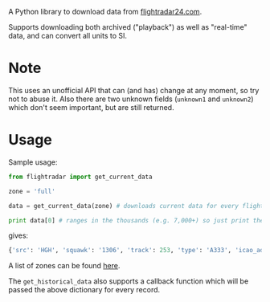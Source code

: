 A Python library to download data from [flightradar24.com](http://www.flightradar24.com/).

Supports downloading both archived ("playback") as well as "real-time" data, and can convert
all units to SI.

# Note

This uses an unofficial API that can (and has) change at any moment, so try not to abuse it.
Also there are two unknown fields (`unknown1` and `unknown2`) which don't seem important, but
are still returned.

# Usage

Sample usage:

```python
from flightradar import get_current_data

zone = 'full'

data = get_current_data(zone) # downloads current data for every flight in the world!

print data[0] # ranges in the thousands (e.g. 7,000+) so just print the first flight
```

gives:

```python
{'src': 'HGH', 'squawk': '1306', 'track': 253, 'type': 'A333', 'icao_addr': '78012D', 'reg_num': 'B-HLJ', 'long': 115.46, 'unknown2': 0, 'dest': 'HKG', 'radar': 'T-VHHH21', 'unknown1': 0, 'callsign': 'HDA623', 'time': datetime.datetime(2014, 6, 15, 20, 35, 23), 'flight_num': 'KA623', 'lat': 22.62, 'alt': 8092.4400000000005, 'time_epoch': 1402882523, 'speed': 240.759999792, 'id': '395791a', 'vert_speed': -12.354560000000001}
```

A list of zones can be found [here](http://www.flightradar24.com/js/zones.js.php).

The `get_historical_data` also supports a callback function which will be passed the above dictionary for every record.
